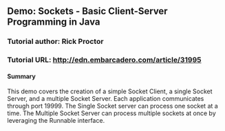 ## Demo: Sockets - Basic Client-Server Programming in Java
### Tutorial author: Rick Proctor
### Tutorial URL: http://edn.embarcadero.com/article/31995
#### Summary
This demo covers the creation of a simple Socket Client, a single Socket Server, and a multiple Socket Server. Each application communicates through port 19999. The Single Socket server can process one socket at a time. The Multiple Socket Server can process multiple sockets at once by leveraging the Runnable interface.